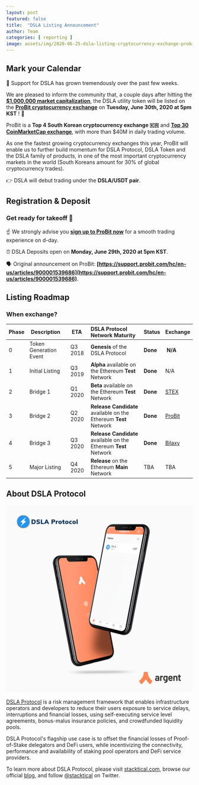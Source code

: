 ```yaml
---
layout: post
featured: false
title:  "DSLA Listing Announcement"
author: Team
categories: [ reporting ]
image: assets/img/2020-06-25-dsla-listing-cryptocurrency-exchange-probit-june-30.jpg
---
```


## Mark your Calendar

🙌 Support for DSLA has grown tremendously over the past few weeks.  

We are pleased to inform the community that, a couple days after hitting the **[$1,000,000 market capitalization](https://coinmarketcap.com/currencies/dsla-protocol/)**, the DSLA utility token will be listed on the **[ProBit cryptocurrency exchange](https://www.probit.com/app/exchange/DSLA-USDT)** on **Tuesday, June 30th, 2020 at 5pm KST** ! 🎉

ProBit is a **Top 4 South Korean cryptocurrency exchange 🇰🇷** and **[Top 30 CoinMarketCap exchange](https://coinmarketcap.com/rankings/exchanges/)**, with more than $40M in daily trading volume. 

As one the fastest growing cryptocurrency exchanges this year, ProBit will enable us to further build momentum for DSLA Protocol, DSLA Token and the DSLA family of products, in one of the most important cryptocurrency markets in the world (South Koreans amount for 30% of global cryptocurrency trades).

👉 DSLA will debut trading under the **DSLA/USDT pair**.

## Registration & Deposit
### Get ready for takeoff 🚀

☝️ We strongly advise you **[sign up to ProBit now](https://www.probit.com/app/exchange/DSLA-USDT)** for a smooth trading experience on d-day.

⏰ DSLA Deposits open on **Monday, June 29th, 2020 at 5pm KST**.  

🗣 Original announcement on ProBit: **[https://support.probit.com/hc/en-us/articles/900001539686](https://support.probit.com/hc/en-us/articles/900001539686)**.

## Listing Roadmap
### When exchange?

| Phase        | Description           | ETA           | DSLA Protocol Network Maturity | Status           | Exchange 
| :------------- | :------------- | :------------- | :------------- | :------------- | :------------- |
| 0 | Token Generation Event| Q3 2018 | **Genesis** of the DSLA Protocol | **Done** | **N/A**
| 1 | Initial Listing | Q3 2019 | **Alpha** available on the Ethereum **Test** Network | **Done** | N/A
| 2 | Bridge 1 | Q1 2020 | **Beta** available on the Ethereum **Test** Network  | **Done** | [STEX](https://app.stex.com/en/trade/pair/ETH/DSLA/1)
| 3 | Bridge 2 | Q2 2020 | **Release Candidate** available on the Ethereum **Test** Network  | **Done** | [ProBit](https://www.probit.com/app/exchange/DSLA-USDT)
| 4 | Bridge 3 | Q3 2020 | **Release Candidate** available on the Ethereum **Test** Network  | **Done**  | [Bilaxy](https://bilaxy.com/trade/DSLA_USDT)
| 5 | Major Listing | Q4 2020 | **Release** on the Ethereum **Main** Network | TBA | TBA

## About DSLA Protocol

[![DSLA Token, now on Argent wallet](/assets/img/2020-08-26-dsla-token-available-on-Argent-keyless-wallet-screenshot.jpg)](https://stacktical.com)

[DSLA Protocol](https://stacktical.com) is a risk management framework that enables infrastructure operators and developers to reduce their users exposure to service delays, interruptions and financial losses, using self-executing service level agreements, bonus-malus insurance policies, and crowdfunded liquidity pools.

DSLA Protocol's flagship use case is to offset the financial losses of Proof-of-Stake delegators and DeFi users, while incentivizing the connectivity, performance and availability of staking pool operators and DeFi service providers.

To learn more about DSLA Protocol, please visit [stacktical.com](https://stacktical.com), browse our official [blog](https://blog.stacktical.com), and follow [@stacktical](https://twitter.com/Stacktical) on Twitter.